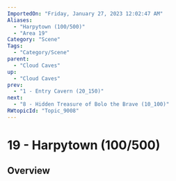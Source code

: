 ```yaml
---
ImportedOn: "Friday, January 27, 2023 12:02:47 AM"
Aliases:
  - "Harpytown (100/500)"
  - "Area 19"
Category: "Scene"
Tags:
  - "Category/Scene"
parent:
  - "Cloud Caves"
up:
  - "Cloud Caves"
prev:
  - "1 - Entry Cavern (20_150)"
next:
  - "8 - Hidden Treasure of Bolo the Brave (10_100)"
RWtopicId: "Topic_9008"
---
```

# 19 - Harpytown (100/500)
## Overview
